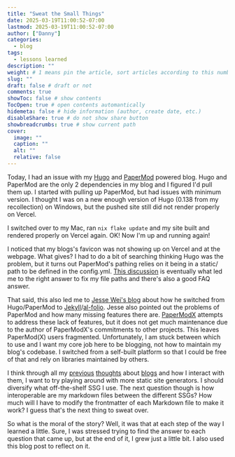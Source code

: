```yaml
---
title: "Sweat the Small Things"
date: 2025-03-19T11:00:52-07:00
lastmod: 2025-03-19T11:00:52-07:00
author: ["Danny"]
categories:
  - blog
tags:
  - lessons learned
description: ""
weight: # 1 means pin the article, sort articles according to this number
slug: ""
draft: false # draft or not
comments: true
showToc: false # show contents
TocOpen: true # open contents automantically
hidemeta: false # hide information (author, create date, etc.)
disableShare: true # do not show share button
showbreadcrumbs: true # show current path
cover:
  image: ""
  caption: ""
  alt: ""
  relative: false
---
```


Today, I had an issue with my [Hugo](https://gohugo.io/) and [PaperMod](https://github.com/adityatelange/hugo-PaperMod) powered blog. Hugo and PaperMod are the only 2 dependencies in my blog and I figured I'd pull them up. I started with pulling up PaperMod, but had issues with minimum version. I thought I was on a new enough version of Hugo (0.138 from my recollection) on Windows, but the pushed site still did not render properly on Vercel.

I switched over to my Mac, ran `nix flake update` and my site built and rendered properly on Vercel again. OK! Now I'm up and running again!

I noticed that my blogs's favicon was not showing up on Vercel and at the webpage. What gives? I had to do a bit of searching thinking Hugo was the problem, but it turns out PaperMod's pathing relies on it being in a static/ path to be defined in the config.yml. [This discussion](https://github.com/adityatelange/hugo-PaperMod/discussions/953) is eventually what led me to the right answer to fix my file paths and there's also a good FAQ answer.

That said, this also led me to [Jesse Wei's blog](https://jessewei.dev/blog/2023/papermod/) about how he switched from Hugo/PaperMod to [Jekyll](https://jekyllrb.com/)/[al-folio](https://github.com/alshedivat/al-folio). Jesse also pointed out the problems of PaperMod and how many missing features there are. [PaperModX](https://github.com/reorx/hugo-PaperModX) attempts to address these lack of features, but it does not get much maintenance due to the author of PaperModX's commitments to other projects. This leaves PaperMod(X) users fragmented. Unfortunately, I am stuck between which to use and I want my core job here to be blogging, not how to maintain my blog's codebase. I switched from a self-built platform so that I could be free of that and rely on libraries maintained by others.

I think through all my [previous](https://www.solivan.dev/blog/what-is-this/) [thoughts](https://www.solivan.dev/blog/goals/) about [blogs](https://www.solivan.dev/blog/migrating-to-hugo/) and how I interact with them, I want to try playing around with more static site generators. I should diversify what off-the-shelf SSG I use. The next question though is how interoperable are my markdown files between the different SSGs? How much will I have to modify the frontmatter of each Markdown file to make it work? I guess that's the next thing to sweat over.

So what is the moral of the story? Well, it was that at each step of the way I learned a little. Sure, I was stressed trying to find the answer to each question that came up, but at the end of it, I grew just a little bit. I also used this blog post to reflect on it.

